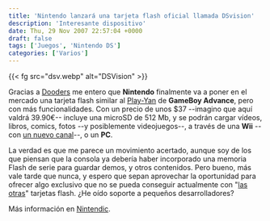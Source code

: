 ```yaml
---
title: 'Nintendo lanzará una tarjeta flash oficial llamada DSvision'
description: 'Interesante dispositivo'
date: Thu, 29 Nov 2007 22:57:04 +0000
draft: false
tags: ['Juegos', 'Nintendo DS']
categories: ['Varios']
---
```


{{< fg src="dsv.webp" alt="DSVision" >}}

Gracias a [Dooders](http://dooders.net/ds-vision-confirmado-nintendo-ds/) me entero que **Nintendo** finalmente va a poner en el mercado una tarjeta flash similar al [Play-Yan](http://en.wikipedia.org/wiki/Play-Yan) de **GameBoy Advance**, pero con más funcionalidades. Con un precio de unos $37 --imagino que aquí valdrá 39.90€-- incluye una microSD de 512 Mb, y se podrán cargar vídeos, libros, comics, fotos --y posiblemente videojuegos--, a través de una **Wii** --con [un nuevo canal](http://www.dsvision.jp/)--, o un **PC**.

La verdad es que me parece un movimiento acertado, aunque soy de los que piensan que la consola ya debería haber incorporado una memoria Flash de serie para guardar demos, y otros contenidos. Pero bueno, más vale tarde que nunca, y espero que sepan aprovechar la oportunidad para ofrecer algo exclusivo que no se pueda conseguir actualmente con "[las otras](/n-gamer-fomenta-la-pirateria/)" tarjetas flash. ¿He oído soporte a pequeños desarrolladores?

Más información en [Nintendic](http://www.nintendic.com/news/1544).